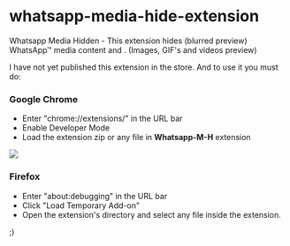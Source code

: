 # whatsapp-media-hide-extension
Whatsapp Media Hidden - This extension hides (blurred preview) WhatsApp™ media content and . (Images, GIF's and videos preview)

I have not yet published this extension in the store.
And to use it you must do:
### Google Chrome
- Enter "chrome://extensions/" in the URL bar
- Enable Developer Mode
- Load the extension zip or any file in **Whatsapp-M-H** extension

![](https://developer.chrome.com/static/images/get_started/load_extension.png)

### Firefox
- Enter "about:debugging" in the URL bar
- Click "Load Temporary Add-on"
- Open the extension's directory and select any file inside the extension.

;)
